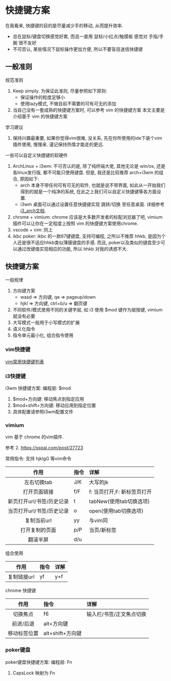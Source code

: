 # 快捷键方案

在我看来, 快捷键的目的是尽量减少手的移动, 从而提升效率.
- 总在鼠标/键盘切换感觉好累, 而且一直用 鼠标/小红点/触摸板 感觉对 手指/手腕 很不友好
- 不可否认, 某些情况下鼠标操作更加方便, 所以不要盲目迷信快捷键

## 一般准则
规范准则
1. Keep simply. 为保证此准则, 尽量参照如下原则:
    - 保证操作的粒度足够小
    - 使用lazy模式, 不做目前不需要的可有可无的添加
2. 当自己没有一套成熟的快捷键方案时, 可以参考 vim 的快捷键方案
本文主要是介绍基于 vim 的快捷键方案

学习建议
1. 保持兴趣最重要, 如果你觉得vim很难, 没关系, 先在你所使用的ide下装个vim插件使用, 慢慢来. 谨记保持热情才能走的更远.

一些可以自定义快捷键的软硬件
1. ArchLinux + i3wm: 不可否认的是, 除了纯终端大佬, 其他无论是 win/os, 还是各linux发行版, 都不可能只使用键盘. 但是, 我还是比较推荐 arch+i3wm 的组合, 原因如下:
    - arch 本身不带任何可有可无的软件, 也就是说不带界面, 如此从一开始我们得到的就是一个纯净的系统, 在此之上我们可以自定义快捷键等各方面设置.
    - i3wm 桌面可以通过设置任意快捷键实现 跳转/切换 至任意桌面. 详细参考 [i3_arch文档](https://wiki.archlinux.org/index.php/i3_(简体中文)).
2. chrome + vimium: chrome 应该是大多数开发者的标配浏览器了吧, vimium 插件可以让你在一定程度上按照 vim 的快捷键方案使用chrome.
3. vscode + vim: 同上
4. ikbc poker: ikbc 的一款67键键盘, 支持可编程, 之所以不推荐 hhkb, 是因为个人还是很不适应hhkb类似薄膜键盘的手感. 而且, poker以及类似的键盘至少可以通过改键值实现相应的功能, 所以 hhkb 对我的诱惑不大.

## 快捷键方案
一般规律
1. 方向键方案
    - wasd => 方向键, qe => pageup/down
    - hjkl => 方向键, ctrl+b/u => 翻页键
2. 不同软件/模式使用不同的关键字层, 如 i3 使用 $mod 键作为层按键, vimium就没有必要
2. 大写模式一般用于小写模式的扩展
3. 语义化指令
4. 指令单元最小化, 组合指令使用

### vim快捷键
[vim常用快捷键列表](/develop/vim/shortcuts.md)

### i3快捷键
i3wm 快捷键方案: 编程层: $mod
1. $mod+方向键: 移动焦点到指定应用
2. $mod+shift+方向键: 移动应用到指定位置
10. 具体配置请参照i3wm配置文件

### vimium
vim 基于 chrome 的vim插件.

参考
2. https://sspai.com/post/27723

常用指令: 支持 hjklgG 等vim命令

|作用|指令|详解|
|:----:|:-----|:-----|
|左右切换tab|J/K|大写的jk|
|打开页面链接|f/F|f: 当页打开,F: 新标签页打开|
|新页打开url/书签/历史记录|t|tabNew(使用tab切换选项)|
|当页打开url/书签/历史记录|o|open(使用tab切换选项)|
|复制当前url|yy|与vim同|
|打开复制的页面|p/P|当页/新标签|
|翻滚半屏|d/u||

组合使用

|作用|指令|详解|
|:----:|:-----|:-----|
|复制链接url|yf|y+f|

chrome 快捷键

|作用|指令|详解|
|:----:|:-----|:-----|
|切换焦点|f6|输入栏/书签/正文焦点切换|
|前进/后退|alt+方向键||
|移动标签位置|alt+shift+方向键||

### poker键盘
poker键盘快捷键方案: 编程层: Fn
1. CapsLock 映射为 Fn
